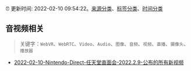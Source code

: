 :alarm_clock: 更新时间: 2022-02-10 09:54:22。[来源分类](../README.md)、[标签分类](../TAGS.md)、[时间分类](../TIMELINE.md)

## 音视频相关


> 关键字：`WebVR`、`WebRTC`、`Video`、`Audio`、`图像`、`音频`、`视频`、`直播`、`摄像头`、`播放器`



- [2022-02-10-Nintendo-Direct-任天堂直面会-2022.2.9-公布的所有新视频](https://www.v2ex.com/t/833005) 